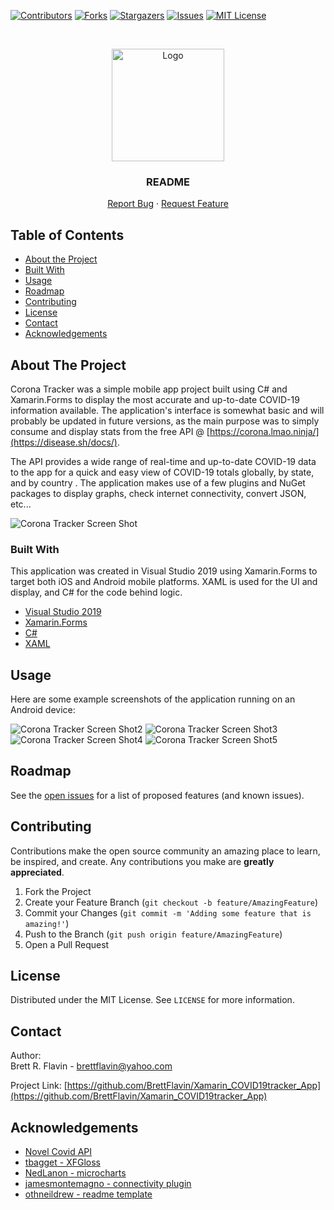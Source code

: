 <!--
*** Markdown "reference style" links used for readability.
*** Reference links are enclosed in brackets [ ] instead of parentheses ( ).
*** See the bottom of this document for the declaration of the reference variables
*** for contributors-url, forks-url, etc.
*** https://www.markdownguide.org/basic-syntax/#reference-style-links
-->


<!-- PROJECT SHIELDS -->
[![Contributors][contributors-shield]][contributors-url]
[![Forks][forks-shield]][forks-url]
[![Stargazers][stars-shield]][stars-url]
[![Issues][issues-shield]][issues-url]
[![MIT License][license-shield]][license-url]



<!-- PROJECT LOGO -->
<br />
<p align="center">
  <a href="https://github.com/BrettFlavin/Xamarin_COVID19tracker_App">
    <img src="CoronaLogo.png" alt="Logo" width="180" height="180">
  </a>

  <h3 align="center">README</h3>

  <p align="center">    
    <a href="https://github.com/BrettFlavin/Xamarin_COVID19tracker_App/issues">Report Bug</a>
    ·
    <a href="https://github.com/BrettFlavin/Xamarin_COVID19tracker_App/issues">Request Feature</a>
  </p>
</p>



<!-- TABLE OF CONTENTS -->
## Table of Contents

* [About the Project](#about-the-project)
* [Built With](#built-with)
* [Usage](#usage)
* [Roadmap](#roadmap)
* [Contributing](#contributing)
* [License](#license)
* [Contact](#contact)
* [Acknowledgements](#acknowledgements)



<!-- ABOUT THE PROJECT -->
## About The Project

Corona Tracker was a simple mobile app project built using C# and Xamarin.Forms to display the most accurate and up-to-date COVID-19 information available. The application's interface is somewhat basic and will probably be updated in future versions, as the main purpose was to simply consume and display stats from the free API @ [https://corona.lmao.ninja/](https://disease.sh/docs/).

The API provides a wide range of real-time and up-to-date COVID-19 data to the app for a quick and easy view of COVID-19 totals globally, by state, and by country . The application makes use of a few plugins and NuGet packages to display graphs, check internet connectivity, convert JSON, etc...

![Corona Tracker Screen Shot][CoronaTracker2020-screenshot]


<!-- BUILT WITH -->
### Built With

This application was created in Visual Studio 2019 using Xamarin.Forms to target both iOS and Android mobile platforms. XAML is used for the UI and display, and C# for the code behind logic.

* [Visual Studio 2019](https://visualstudio.microsoft.com/vs/)
* [Xamarin.Forms](https://docs.microsoft.com/en-us/xamarin/xamarin-forms/)
* [C#](https://docs.microsoft.com/en-us/dotnet/csharp/)
* [XAML](https://docs.microsoft.com/en-us/dotnet/desktop-wpf/fundamentals/xaml)



<!-- USAGE EXAMPLES -->
## Usage

Here are some example screenshots of the application running on an Android device:

![Corona Tracker Screen Shot2][CoronaTracker2020-screenshot2]
![Corona Tracker Screen Shot3][CoronaTracker2020-screenshot3]
![Corona Tracker Screen Shot4][CoronaTracker2020-screenshot4]
![Corona Tracker Screen Shot5][CoronaTracker2020-screenshot5]



<!-- ROADMAP -->
## Roadmap

See the [open issues](https://github.com/BrettFlavin/Xamarin_COVID19tracker_App/issues) for a list of proposed features (and known issues).



<!-- CONTRIBUTING -->
## Contributing

Contributions make the open source community an amazing place to learn, be inspired, and create. Any contributions you make are **greatly appreciated**.

1. Fork the Project
2. Create your Feature Branch (`git checkout -b feature/AmazingFeature`)
3. Commit your Changes (`git commit -m 'Adding some feature that is amazing!'`)
4. Push to the Branch (`git push origin feature/AmazingFeature`)
5. Open a Pull Request



<!-- LICENSE -->
## License

Distributed under the MIT License. See `LICENSE` for more information.



<!-- CONTACT -->
## Contact

Author:
<br />
Brett R. Flavin - brettflavin@yahoo.com

Project Link: [https://github.com/BrettFlavin/Xamarin_COVID19tracker_App](https://github.com/BrettFlavin/Xamarin_COVID19tracker_App)



<!-- ACKNOWLEDGEMENTS -->
## Acknowledgements
* [Novel Covid API](https://corona.lmao.ninja/)
* [tbagget - XFGloss](https://github.com/tbaggett/xfgloss)
* [NedLanon - microcharts](https://github.com/dotnet-ad/Microcharts)
* [jamesmontemagno - connectivity plugin](https://github.com/jamesmontemagno/ConnectivityPlugin)
* [othneildrew - readme template](https://github.com/othneildrew/Best-README-Template)



<!-- MARKDOWN LINKS & IMAGES -->
<!-- https://www.markdownguide.org/basic-syntax/#reference-style-links -->
[contributors-shield]: https://img.shields.io/github/contributors/BrettFlavin/Xamarin_COVID19tracker_App?style=plastic
[contributors-url]: https://github.com/BrettFlavin/Xamarin_COVID19tracker_App/graphs/contributors
[forks-shield]: https://img.shields.io/github/forks/BrettFlavin/Xamarin_COVID19tracker_App?style=plastic
[forks-url]: https://github.com/BrettFlavin/Xamarin_COVID19tracker_App/network/members
[stars-shield]: https://img.shields.io/github/stars/BrettFlavin/Xamarin_COVID19tracker_App?style=plastic
[stars-url]: https://github.com/BrettFlavin/Xamarin_COVID19tracker_App/stargazers
[issues-shield]: https://img.shields.io/github/issues/BrettFlavin/Xamarin_COVID19tracker_App?style=plastic
[issues-url]: https://github.com/BrettFlavin/Xamarin_COVID19tracker_App/issues
[license-shield]: https://img.shields.io/github/license/BrettFlavin/Xamarin_COVID19tracker_App.svg?style=plastic
[license-url]: https://github.com/BrettFlavin/Xamarin_COVID19tracker_App/LICENSE.txt
[CoronaTracker2020-screenshot]: images/screenshot.png
[CoronaTracker2020-screenshot2]: images/screenshot2.png
[CoronaTracker2020-screenshot3]: images/screenshot3.png
[CoronaTracker2020-screenshot4]: images/screenshot4.png
[CoronaTracker2020-screenshot5]: images/screenshot5.png
